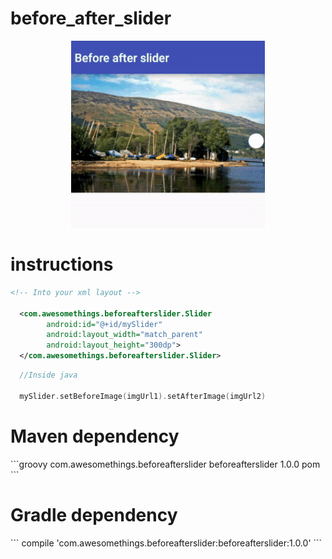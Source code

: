 # before_after_slider
<p align="center">
  <img src="before-after-slider.gif"/>
</p>

<h1> instructions </h1>

```xml
<!-- Into your xml layout -->

  <com.awesomethings.beforeafterslider.Slider
        android:id="@+id/mySlider"
        android:layout_width="match_parent"
        android:layout_height="300dp">
  </com.awesomethings.beforeafterslider.Slider>
```

```kotlin
  //Inside java
  
  mySlider.setBeforeImage(imgUrl1).setAfterImage(imgUrl2)
```

<h1>Maven dependency</h1>
```groovy
<dependency>
  <groupId>com.awesomethings.beforeafterslider</groupId>
  <artifactId>beforeafterslider</artifactId>
  <version>1.0.0</version>
  <type>pom</type>
</dependency>
```
<h1>Gradle dependency</h1>
```
compile 'com.awesomethings.beforeafterslider:beforeafterslider:1.0.0'
```
